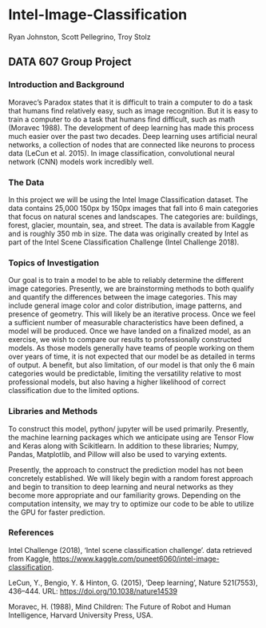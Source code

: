 # Intel-Image-Classification
Ryan Johnston, Scott Pellegrino, Troy Stolz
## DATA 607 Group Project

### Introduction and Background
Moravec’s Paradox states that it is difficult to train a computer to do a task that humans find
relatively easy, such as image recognition. But it is easy to train a computer to do a task that
humans find difficult, such as math (Moravec 1988). The development of deep learning has
made this process much easier over the past two decades. Deep learning uses artificial neural
networks, a collection of nodes that are connected like neurons to process data (LeCun et al.
2015). In image classification, convolutional neural network (CNN) models work incredibly
well.

### The Data
In this project we will be using the Intel Image Classification dataset. The data contains 25,000
150px by 150px images that fall into 6 main categories that focus on natural scenes and landscapes.
The categories are: buildings, forest, glacier, mountain, sea, and street. The data is available
from Kaggle and is roughly 350 mb in size. The data was originally created by Intel as part of
the Intel Scene Classification Challenge (Intel Challenge 2018).

### Topics of Investigation
Our goal is to train a model to be able to reliably determine the different image categories.
Presently, we are brainstorming methods to both qualify and quantify the differences between
the image categories. This may include general image color and color distribution, image patterns,
and presence of geometry. This will likely be an iterative process. Once we feel a sufficient
number of measurable characteristics have been defined, a model will be produced.
Once we have landed on a finalized model, as an exercise, we wish to compare our results to
professionally constructed models. As those models generally have teams of people working on
them over years of time, it is not expected that our model be as detailed in terms of output. A
benefit, but also limitation, of our model is that only the 6 main categories would be predictable,
limiting the versatility relative to most professional models, but also having a higher likelihood
of correct classification due to the limited options.

### Libraries and Methods
To construct this model, python/ jupyter will be used primarily. Presently, the machine learning
packages which we anticipate using are Tensor Flow and Keras along with Scikitlearn. In
addition to these libraries; Numpy, Pandas, Matplotlib, and Pillow will also be used to varying
extents.

Presently, the approach to construct the prediction model has not been concretely established.
We will likely begin with a random forest approach and begin to transition to deep learning and
neural networks as they become more appropriate and our familiarity grows. Depending on the
computation intensity, we may try to optimize our code to be able to utilize the GPU for faster
prediction.

### References
Intel Challenge (2018), ‘Intel scene classification challenge’. data retrieved from Kaggle, https://www.kaggle.com/puneet6060/intel-image-classification.

LeCun, Y., Bengio, Y. & Hinton, G. (2015), ‘Deep learning’, Nature 521(7553), 436–444.
URL: https://doi.org/10.1038/nature14539

Moravec, H. (1988), Mind Children: The Future of Robot and Human Intelligence, Harvard
University Press, USA.
